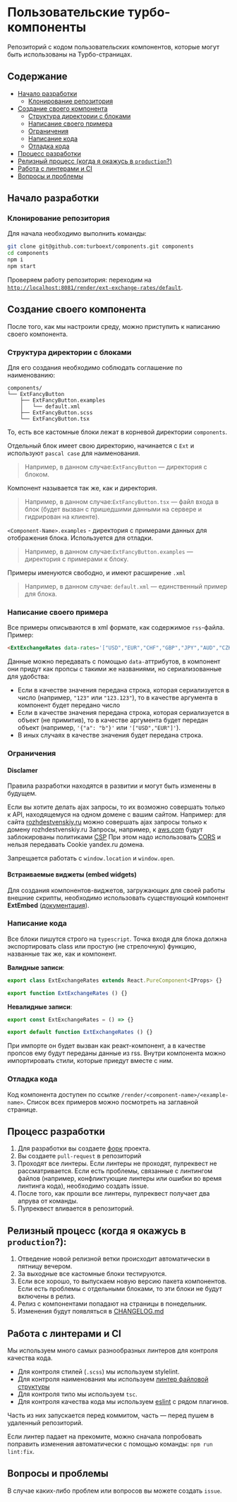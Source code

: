 # Пользовательские турбо-компоненты

Репозиторий с кодом пользовательских компонентов, которые могут быть использованы на Турбо-страницах.

## Содержание
* [Начало разработки](#начало-разработки)
    * [Клонирование репозитория](#клонирование-репозитория)
* [Создание своего компонента](#создание-своего-компонента)
    * [Структура директории с блоками](#структура-директории-с-блоками)
    * [Написание своего примера](#написание-своего-примера)
    * [Ограничения](#ограничения)
    * [Написание кода](#написание-кода)
    * [Отладка кода](#отладка-кода)
* [Процесс разработки](#процесс-разработки)
* [Релизный процесс (когда я окажусь в `production`?)](#релизный-процесс-когда-я-окажусь-в-production)
* [Работа с линтерами и CI](#работа-с-линтерами-и-ci)
* [Вопросы и проблемы](#вопросы-и-проблемы)


## Начало разработки

### Клонирование репозитория

Для начала необходимо выполнить команды:

```sh
git clone git@github.com:turboext/components.git components
cd components
npm i
npm start
```

Проверяем работу репозитория: переходим на [`http://localhost:8081/render/ext-exchange-rates/default`](http://localhost:8081/render/ext-exchange-rates/default).

## Создание своего компонента
После того, как мы настроили среду, можно приступить к написанию своего компонента.

### Структура директории с блоками

Для его создания необходимо соблюдать соглашение по наименованию:

```
components/
└── ExtFancyButton
    ├── ExtFancyButton.examples
    │   └── default.xml
    ├── ExtFancyButton.scss
    └── ExtFancyButton.tsx
```

То, есть все кастомные блоки лежат в корневой директории `components`.

Отдельный блок имеет свою директорию, начинается с `Ext` и используют `pascal case` для наименования.

> Например, в данном случае:`ExtFancyButton` — директория с блоком.

Компонент называется так же, как и директория.

> Например, в данном случае:`ExtFancyButton.tsx` — файл входа в блок (будет вызван с пришедшими данными на сервере и гидрирован на клиенте).

`<Component-Name>.examples` - директория с примерами данных для отображения блока. Используется для отладки.

> Например, в данном случае:`ExtFancyButton.examples` — директория с примерами к блоку.

Примеры именуются свободно, и имеют расширение `.xml`

> Например, в данном случае: `default.xml` — единственный пример для блока.

### Написание своего примера

Все примеры описываются в xml формате, как содержимое `rss`-файла. Пример:

```html
<ExtExchangeRates data-rates='["USD","EUR","CHF","GBP","JPY","AUD","CZK"]'></ExtExchangeRates>
```

Данные можно передавать с помощью `data-`аттрибутов, в компонент они придут как пропсы с такими же
названиями, но сериализованные для удобства:

- Если в качестве значения передана строка, которая сериализуется в число (например, `"123"` или `"123.123"`),
то в качестве аргумента в компонент будет передано число
- Если в качестве значения передана строка, которая сериализуется в объект (не примитив), то в качестве
аргумента будет передан объект (например, `'{"a": "b"}'` или `'["USD","EUR"]'`).
- В иных случаях в качестве значения будет передана строка.

### Ограничения
#### Disclamer
Правила разработки находятся в развитии и могут быть изменены в будущем.

Если вы хотите делать ajax запросы, то их возможно совершать только к API, находящемуся на одном домене с вашим сайтом.
Например: для сайта [rozhdestvenskiy.ru](https://rozhdestvenskiy.ru) можно совершать ajax запросы только к домену rozhdestvenskiy.ru
Запросы, например, к [aws.com](https://aws.com) будут заблокированы политиками [CSP](https://developer.mozilla.org/en-US/docs/Web/HTTP/CSP)
При этом надо использовать [CORS](https://developer.mozilla.org/en-US/docs/Web/HTTP/CORS) и нельзя передавать Cookie yandex.ru домена.

Запрещается работать с `window.location` и `window.open`.

#### Встраиваемые виджеты (embed widgets)

Для создания компонентов-виджетов, загружающих для своей работы внешние скрипты,
необходимо использовать существующий компонент **ExtEmbed** ([документация](components/ExtEmbed/README.md)).

### Написание кода

Все блоки пишутся строго на `typescript`. Точка входя для блока должна экспортировать class или простую (не стрелочную) функцию, названные так же, как и компонент.

**Валидные записи**:

```javascript
export class ExtExchangeRates extends React.PureComponent<IProps> {}
```

```javascript
export function ExtExchangeRates () {}
```

**Невалидные записи**:

```javascript
export const ExtExchangeRates = () => {}
```

```javascript
export default function ExtExchangeRates () {}
```

При импорте он будет вызван как реакт-компонент, а в качестве пропсов ему будут переданы данные из rss.
Внутри компонента можно импортировать стили, которые приедут вместе с ним.

### Отладка кода

Код компонента доступен по ссылке `/render/<component-name>/<example-name>`. Список всех примеров можно
посмотреть на заглавной странице.

## Процесс разработки

1. Для разработки вы создаете [форк](https://help.github.com/en/articles/fork-a-repo) проекта.
1. Вы создаете `pull-request` в репозиторий
2. Проходят все линтеры. Если линтеры не проходят, пулреквест не рассматривается. Если есть проблемы, связанные с линтингом файлов (например, конфликтующие линтеры или ошибки во время линтинга кода), необходимо создать issue.
3. После того, как прошли все линтеры, пулреквест получает два апрува от команды.
4. Пулреквест вливается в репозиторий.

## Релизный процесс (когда я окажусь в `production`?):

1. Отведение новой релизной ветки происходит автоматически в пятницу вечером.
2. За выходные все кастомные блоки тестируются.
3. Если все хорошо, то выпускаем новую версию пакета компонентов. Если есть проблемы с отдельными блоками, то эти блоки не будут включены в релиз.
4. Релиз с компонентами попадают на страницы в понедельник.
5. Изменения будут появляться в [CHANGELOG.md](CHANGELOG.md)

## Работа с линтерами и CI

Мы используем много самых разнообразных линтеров для контроля качества кода.

- Для контроля стилей (`.scss`) мы используем stylelint.
- Для контроля наименования мы используем [линтер файловой структуры](tools/lint-filesystem.ts)
- Для контроля типо мы используем `tsc`.
- Для контроля качества кода мы используем [eslint](https://eslint.org/) с рядом плагинов.

Часть из них запускается перед коммитом, часть — перед пушем в удаленный репозиторий.

Если линтер падает на прекомите, можно сначала попробовать поправить изменения автоматически с помощью команды:
`npm run lint:fix`.

## Вопросы и проблемы

В случае каких-либо проблем или вопросов вы можете создать `issue`.
